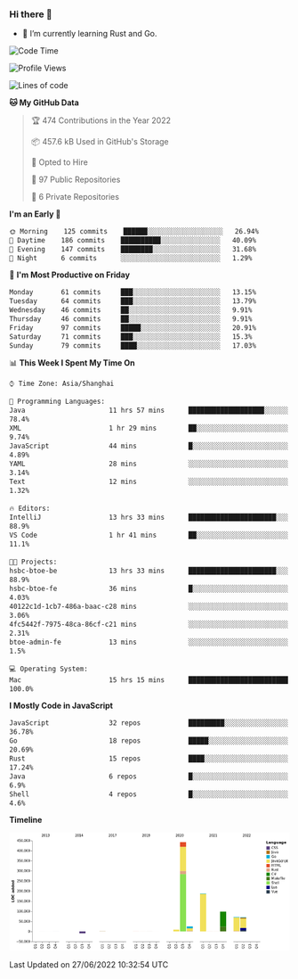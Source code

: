 ### Hi there 👋

- 🌱 I’m currently learning Rust and Go.

<!--START_SECTION:waka-->
![Code Time](http://img.shields.io/badge/Code%20Time-477%20hrs%2044%20mins-blue)

![Profile Views](http://img.shields.io/badge/Profile%20Views-0-blue)

![Lines of code](https://img.shields.io/badge/From%20Hello%20World%20I%27ve%20Written-900%20Thousand%20lines%20of%20code-blue)

**🐱 My GitHub Data** 

> 🏆 474 Contributions in the Year 2022
 > 
> 📦 457.6 kB Used in GitHub's Storage 
 > 
> 💼 Opted to Hire
 > 
> 📜 97 Public Repositories 
 > 
> 🔑 6 Private Repositories  
 > 
**I'm an Early 🐤** 

```text
🌞 Morning    125 commits    ██████░░░░░░░░░░░░░░░░░░░   26.94% 
🌆 Daytime    186 commits    ██████████░░░░░░░░░░░░░░░   40.09% 
🌃 Evening    147 commits    ████████░░░░░░░░░░░░░░░░░   31.68% 
🌙 Night      6 commits      ░░░░░░░░░░░░░░░░░░░░░░░░░   1.29%

```
📅 **I'm Most Productive on Friday** 

```text
Monday       61 commits     ███░░░░░░░░░░░░░░░░░░░░░░   13.15% 
Tuesday      64 commits     ███░░░░░░░░░░░░░░░░░░░░░░   13.79% 
Wednesday    46 commits     ██░░░░░░░░░░░░░░░░░░░░░░░   9.91% 
Thursday     46 commits     ██░░░░░░░░░░░░░░░░░░░░░░░   9.91% 
Friday       97 commits     █████░░░░░░░░░░░░░░░░░░░░   20.91% 
Saturday     71 commits     ███░░░░░░░░░░░░░░░░░░░░░░   15.3% 
Sunday       79 commits     ████░░░░░░░░░░░░░░░░░░░░░   17.03%

```


📊 **This Week I Spent My Time On** 

```text
⌚︎ Time Zone: Asia/Shanghai

💬 Programming Languages: 
Java                     11 hrs 57 mins      ███████████████████░░░░░░   78.4% 
XML                      1 hr 29 mins        ██░░░░░░░░░░░░░░░░░░░░░░░   9.74% 
JavaScript               44 mins             █░░░░░░░░░░░░░░░░░░░░░░░░   4.89% 
YAML                     28 mins             ░░░░░░░░░░░░░░░░░░░░░░░░░   3.14% 
Text                     12 mins             ░░░░░░░░░░░░░░░░░░░░░░░░░   1.32%

🔥 Editors: 
IntelliJ                 13 hrs 33 mins      ██████████████████████░░░   88.9% 
VS Code                  1 hr 41 mins        ██░░░░░░░░░░░░░░░░░░░░░░░   11.1%

🐱‍💻 Projects: 
hsbc-btoe-be             13 hrs 33 mins      ██████████████████████░░░   88.9% 
hsbc-btoe-fe             36 mins             █░░░░░░░░░░░░░░░░░░░░░░░░   4.03% 
40122c1d-1cb7-486a-baac-c28 mins             ░░░░░░░░░░░░░░░░░░░░░░░░░   3.06% 
4fc5442f-7975-48ca-86cf-c21 mins             ░░░░░░░░░░░░░░░░░░░░░░░░░   2.31% 
btoe-admin-fe            13 mins             ░░░░░░░░░░░░░░░░░░░░░░░░░   1.5%

💻 Operating System: 
Mac                      15 hrs 15 mins      █████████████████████████   100.0%

```

**I Mostly Code in JavaScript** 

```text
JavaScript               32 repos            █████████░░░░░░░░░░░░░░░░   36.78% 
Go                       18 repos            █████░░░░░░░░░░░░░░░░░░░░   20.69% 
Rust                     15 repos            ████░░░░░░░░░░░░░░░░░░░░░   17.24% 
Java                     6 repos             █░░░░░░░░░░░░░░░░░░░░░░░░   6.9% 
Shell                    4 repos             █░░░░░░░░░░░░░░░░░░░░░░░░   4.6%

```


**Timeline**

![Chart not found](https://raw.githubusercontent.com/elton/elton/main/charts/bar_graph.png) 


 Last Updated on 27/06/2022 10:32:54 UTC
<!--END_SECTION:waka-->

<!--
**elton/elton** is a ✨ _special_ ✨ repository because its `README.md` (this file) appears on your GitHub profile.

Here are some ideas to get you started:

- 🔭 I’m currently working on ...
- 🌱 I’m currently learning ...
- 👯 I’m looking to collaborate on ...
- 🤔 I’m looking for help with ...
- 💬 Ask me about ...
- 📫 How to reach me: ...
- 😄 Pronouns: ...
- ⚡ Fun fact: ...
-->
